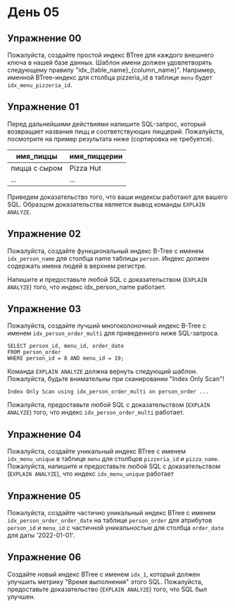 # День 05

## Упражнение 00

Пожалуйста, создайте простой индекс BTree для каждого внешнего ключа в нашей базе данных. Шаблон имени должен удовлетворять следующему правилу "idx_{table_name}_{column_name}". Например, именной BTree-индекс для столбца pizzeria_id в таблице `menu` будет `idx_menu_pizzeria_id`.


## Упражнение 01

Перед дальнейшими действиями напишите SQL-запрос, который возвращает названия пицц и соответствующих пиццерий. Пожалуйста, посмотрите на пример результата ниже (сортировка не требуется).

| имя_пиццы | имя_пиццерии | 
| ------ | ------ |
| пицца с сыром | Pizza Hut |
| ... | ... |

Приведем доказательство того, что ваши индексы работают для вашего SQL.
Образцом доказательства является вывод команды `EXPLAIN ANALYZE`. 


## Упражнение 02

Пожалуйста, создайте функциональный индекс B-Tree с именем `idx_person_name` для столбца name таблицы `person`. Индекс должен содержать имена людей в верхнем регистре. 

Напишите и предоставьте любой SQL с доказательством (`EXPLAIN ANALYZE`) того, что индекс idx_person_name работает. 


## Упражнение 03

Пожалуйста, создайте лучший многоколоночный индекс B-Tree с именем `idx_person_order_multi` для приведенного ниже SQL-запроса.

    SELECT person_id, menu_id, order_date
    FROM person_order
    WHERE person_id = 8 AND menu_id = 19;


Команда `EXPLAIN ANALYZE` должна вернуть следующий шаблон. Пожалуйста, будьте внимательны при сканировании "Index Only Scan"!

    Index Only Scan using idx_person_order_multi on person_order ...

Пожалуйста, предоставьте любой SQL с доказательством (`EXPLAIN ANALYZE`) того, что индекс `idx_person_order_multi` работает. 


## Упражнение 04

Пожалуйста, создайте уникальный индекс BTree с именем `idx_menu_unique` в таблице `menu` для столбцов `pizzeria_id` и `pizza_name`. 
Пожалуйста, напишите и предоставьте любой SQL с доказательством (`EXPLAIN ANALYZE`), что индекс `idx_menu_unique` работает


## Упражнение 05

Пожалуйста, создайте частично уникальный индекс BTree с именем `idx_person_order_order_date` на таблице `person_order` для атрибутов `person_id` и `menu_id` с частичной уникальностью для столбца `order_date` для даты '2022-01-01'.


## Упражнение 06

Создайте новый индекс BTree с именем `idx_1`, который должен улучшить метрику "Время выполнения" этого SQL. Пожалуйста, предоставьте доказательство (`EXPLAIN ANALYZE`) того, что SQL был улучшен.
